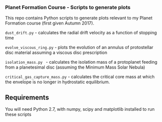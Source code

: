 ### Planet Formation Course - Scripts to generate plots ###

This repo contains Python scripts to generate plots relevant to my Planet Formation course (first given Autumn 2017).  

`dust_drift.py` - calculates the radial drift velocity as a function of stopping time

`evolve_viscous_ring.py` - plots the evolution of an annulus of protostellar disc material assuming a viscous disc prescription

`isolation_mass.py ` - calculates the isolation mass of a protoplanet feeding from a planetesimal disc (assuming the Minimum Mass Solar Nebula)

`critical_gas_capture_mass.py` - calculates the critical core mass at which the envelope is no longer in hydrostatic equilibrium.

## Requirements ##
You will need Python 2.7, with numpy, scipy and matplotlib installed to run these scripts
